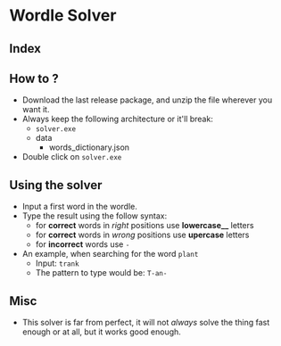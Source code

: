 # Wordle Solver

## Index

## How to ?
- Download the last release package, and unzip the file wherever you want it.
- Always keep the following architecture or it'll break:
    - `solver.exe`
    - data
        - words_dictionary.json
- Double click on `solver.exe`

## Using the solver
- Input a first word in the wordle.
- Type the result using the follow syntax:
    - for **correct** words in _right_ positions use **__lowercase____** letters
    - for **correct** words in _wrong_ positions use **__upercase__** letters
    - for **incorrect** words use `-`
- An example, when searching for the word `plant`
    - Input: `trank`
    - The pattern to type would be: `T-an-`

## Misc
- This solver is far from perfect, it will not _always_ solve the thing fast enough or at all, but it works good enough.